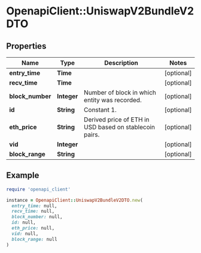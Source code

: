 # OpenapiClient::UniswapV2BundleV2DTO

## Properties

| Name | Type | Description | Notes |
| ---- | ---- | ----------- | ----- |
| **entry_time** | **Time** |  | [optional] |
| **recv_time** | **Time** |  | [optional] |
| **block_number** | **Integer** | Number of block in which entity was recorded. | [optional] |
| **id** | **String** | Constant 1. | [optional] |
| **eth_price** | **String** | Derived price of ETH in USD based on stablecoin pairs. | [optional] |
| **vid** | **Integer** |  | [optional] |
| **block_range** | **String** |  | [optional] |

## Example

```ruby
require 'openapi_client'

instance = OpenapiClient::UniswapV2BundleV2DTO.new(
  entry_time: null,
  recv_time: null,
  block_number: null,
  id: null,
  eth_price: null,
  vid: null,
  block_range: null
)
```

